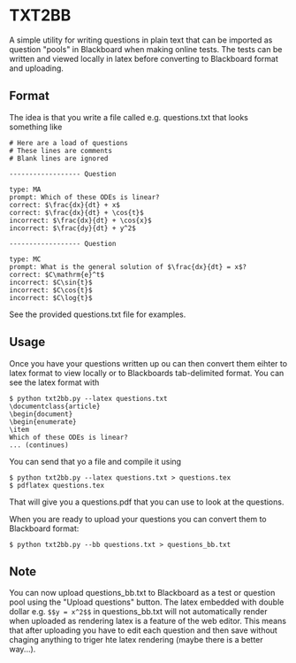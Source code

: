 TXT2BB
======

A simple utility for writing questions in plain text that can be imported as
question "pools" in Blackboard when making online tests. The tests can be
written and viewed locally in latex before converting to Blackboard format and
uploading.


Format
------

The idea is that you write a file called e.g. questions.txt that looks
something like
```
# Here are a load of questions
# These lines are comments
# Blank lines are ignored

------------------ Question

type: MA
prompt: Which of these ODEs is linear?
correct: $\frac{dx}{dt} + x$
correct: $\frac{dx}{dt} + \cos{t}$
incorrect: $\frac{dx}{dt} + \cos{x}$
incorrect: $\frac{dy}{dt} + y^2$

------------------ Question

type: MC
prompt: What is the general solution of $\frac{dx}{dt} = x$?
correct: $C\mathrm{e}^t$
incorrect: $C\sin{t}$
incorrect: $C\cos{t}$
incorrect: $C\log{t}$
```
See the provided questions.txt file for examples.

Usage
-----

Once you have your questions written up ou can then convert them eihter to
latex format to view locally or to Blackboards tab-delimited format. You can
see the latex format with
```
$ python txt2bb.py --latex questions.txt
\documentclass{article}
\begin{document}
\begin{enumerate}
\item
Which of these ODEs is linear?
... (continues)
```
You can send that yo a file and compile it using
```
$ python txt2bb.py --latex questions.txt > questions.tex
$ pdflatex questions.tex
```
That will give you a questions.pdf that you can use to look at the questions.

When you are ready to upload your questions you can convert them to Blackboard
format:
```
$ python txt2bb.py --bb questions.txt > questions_bb.txt
```

Note
----

You can now upload questions_bb.txt to Blackboard as a test or question pool
using the "Upload questions" button. The latex embedded with double dollar
e.g. `$$y = x^2$$` in questions_bb.txt will not automatically render when
uploaded as rendering latex is a feature of the web editor. This means that
after uploading you have to edit each question and then save without chaging
anything to triger hte latex rendering (maybe there is a better way...).
